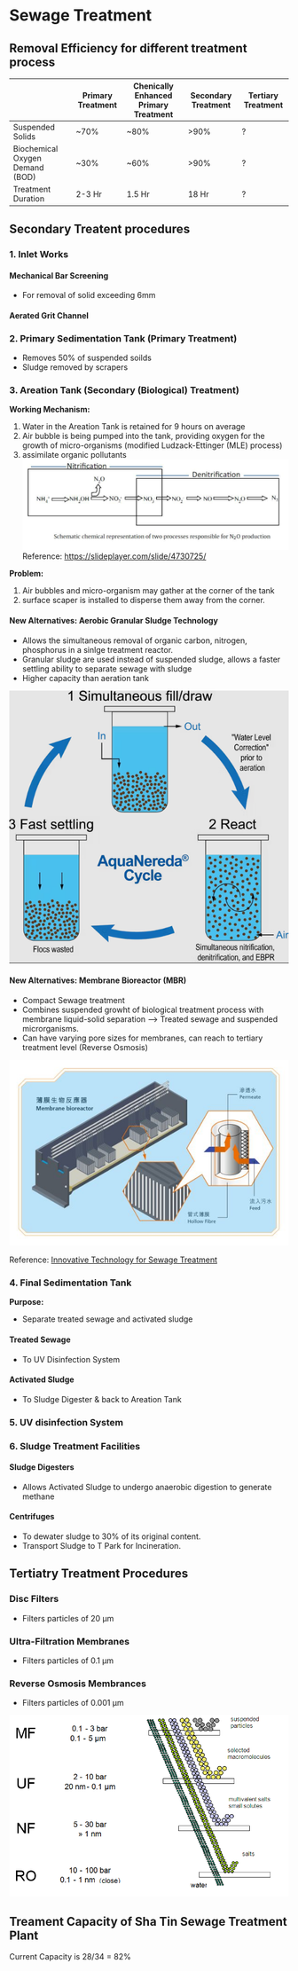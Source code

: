 # Sewage Treatment

## Removal Efficiency for different treatment process

| | Primary Treatment | Chenically Enhanced Primary Treatment | Secondary Treatment | Tertiary Treatment |
| --- | --- | --- | --- | --- |
| Suspended Solids                |~70% | ~80% | >90% | ? |
| Biochemical Oxygen Demand (BOD) | ~30% | ~60% | >90% | ? |
| Treatment Duration | 2-3 Hr | 1.5 Hr | 18 Hr | ? | 

## Secondary Treatent procedures

### 1. Inlet Works
#### Mechanical Bar Screening
- For removal of solid exceeding 6mm 
#### Aerated Grit Channel

### 2. Primary Sedimentation Tank (Primary Treatment)
- Removes 50% of suspended soilds 
- Sludge removed by scrapers

### 3. Areation Tank (Secondary (Biological) Treatment)
**Working Mechanism:**  
1. Water in the Areation Tank is retained for 9 hours on average
1. Air bubble is being pumped into the tank, providing oxygen for the growth of micro-organisms (modified Ludzack-Ettinger (MLE) process)
1. assimilate organic pollutants
![alt text](image42.jpg)
Reference: https://slideplayer.com/slide/4730725/

**Problem:** 

1. Air bubbles and micro-organism may gather at the corner of the tank
1.  surface scaper is installed to disperse them away from the corner. 

#### New Alternatives: Aerobic Granular Sludge Technology
- Allows the simultaneous removal of organic carbon, nitrogen, phosphorus in a sinlge treatment reactor. 
- Granular sludge are used instead of suspended sludge, allows a faster settling ability to separate sewage with sludge
- Higher capacity than aeration tank

![alt text](<miscellaneous Documents/AGST.PNG>)


#### New Alternatives: Membrane Bioreactor (MBR)
- Compact Sewage treatment
- Combines suspended growht of biological treatment process with membrane liquid-solid separation --> Treated sewage and suspended microrganisms. 
- Can have varying pore sizes for membranes, can reach to tertiary treatment level (Reverse Osmosis)

![alt text](<miscellaneous Documents/MBR.jpg>)

Reference:  [Innovative Technology for Sewage Treatment](https://www.dsd.gov.hk/EN/Publicity_and_Publications/Publicity/DSD_Sustainability_Reports/20/innovative_technology_for_sewage_treatment.html)

### 4. Final Sedimentation Tank
**Purpose:** 

- Separate treated sewage and activated sludge
#### Treated Sewage 
- To UV Disinfection System
#### Activated Sludge 
- To Sludge Digester & back to Areation Tank

### 5. UV disinfection System

### 6. Sludge Treatment Facilities

#### Sludge Digesters
- Allows Activated Sludge to undergo anaerobic digestion to generate methane
#### Centrifuges 
- To dewater sludge to 30% of its original content. 
- Transport Sludge to T Park for Incineration.

## Tertiatry Treatment Procedures

### Disc Filters
- Filters particles of 20 µm

### Ultra-Filtration Membranes
- Filters particles of 0.1 µm

### Reverse Osmosis Membrances
- Filters particles of 0.001 µm

![alt text](image-1.png)

## Treament Capacity of Sha Tin Sewage Treatment Plant
Current Capacity is 28/34 = 82% 